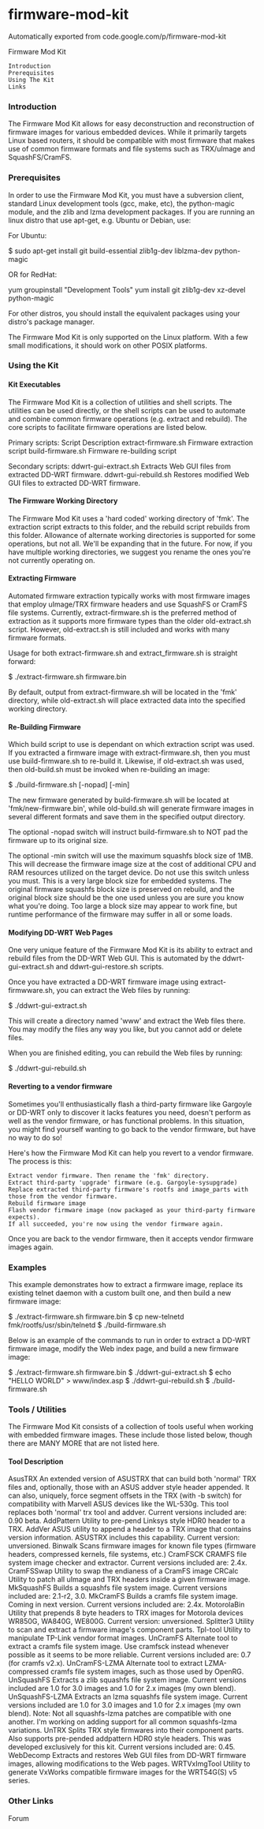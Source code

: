 # firmware-mod-kit
Automatically exported from code.google.com/p/firmware-mod-kit

Firmware Mod Kit

    Introduction
    Prerequisites
    Using The Kit
    Links 

### Introduction

The Firmware Mod Kit allows for easy deconstruction and reconstruction of firmware images for various embedded devices. While it primarily targets Linux based routers, it should be compatible with most firmware that makes use of common firmware formats and file systems such as TRX/uImage and SquashFS/CramFS.


### Prerequisites

In order to use the Firmware Mod Kit, you must have a subversion client, standard Linux development tools (gcc, make, etc), the python-magic module, and the zlib and lzma development packages. If you are running an linux distro that use apt-get, e.g. Ubuntu or Debian, use:

For Ubuntu:

$ sudo apt-get install git build-essential zlib1g-dev liblzma-dev python-magic

OR for RedHat:

yum groupinstall "Development Tools"
yum install git zlib1g-dev xz-devel python-magic

For other distros, you should install the equivalent packages using your distro's package manager.

The Firmware Mod Kit is only supported on the Linux platform. With a few small modifications, it should work on other POSIX platforms.


### Using the Kit

#### Kit Executables

The Firmware Mod Kit is a collection of utilities and shell scripts. The utilities can be used directly, or the shell scripts can be used to automate and combine common firmware operations (e.g. extract and rebuild). The core scripts to facilitate firmware operations are listed below.

Primary scripts:
Script 	Description
extract-firmware.sh 	Firmware extraction script
build-firmware.sh 	Firmware re-building script

Secondary scripts:
ddwrt-gui-extract.sh 	Extracts Web GUI files from extracted DD-WRT firmware.
ddwrt-gui-rebuild.sh 	Restores modified Web GUI files to extracted DD-WRT firmware.

#### The Firmware Working Directory

The Firmware Mod Kit uses a 'hard coded' working directory of 'fmk'. The extraction script extracts to this folder, and the rebuild script rebuilds from this folder. Allowance of alternate working directories is supported for some operations, but not all. We'll be expanding that in the future. For now, if you have multiple working directories, we suggest you rename the ones you're not currently operating on.

#### Extracting Firmware

Automated firmware extraction typically works with most firmware images that employ uImage/TRX firmware headers and use SquashFS or CramFS file systems. Currently, extract-firmware.sh is the preferred method of extraction as it supports more firmware types than the older old-extract.sh script. However, old-extract.sh is still included and works with many firmware formats.

Usage for both extract-firmware.sh and extract_firmware.sh is straight forward:

  $ ./extract-firmware.sh firmware.bin

By default, output from extract-firmware.sh will be located in the 'fmk' directory, while old-extract.sh will place extracted data into the specified working directory.


#### Re-Building Firmware

Which build script to use is dependant on which extraction script was used. If you extracted a firmware image with extract-firmware.sh, then you must use build-firmware.sh to re-build it. Likewise, if old-extract.sh was used, then old-build.sh must be invoked when re-building an image:

  $ ./build-firmware.sh [-nopad] [-min]

The new firmware generated by build-firmware.sh will be located at 'fmk/new-firmware.bin', while old-build.sh will generate firmware images in several different formats and save them in the specified output directory.

The optional -nopad switch will instruct build-firmware.sh to NOT pad the firmware up to its original size.

The optional -min switch will use the maximum squashfs block size of 1MB. This will decrease the firmware image size at the cost of additional CPU and RAM resources utilized on the target device. Do not use this switch unless you must. This is a very large block size for embedded systems. The original firmware squashfs block size is preserved on rebuild, and the original block size should be the one used unless you are sure you know what you're doing. Too large a block size may appear to work fine, but runtime performance of the firmware may suffer in all or some loads.


#### Modifying DD-WRT Web Pages

One very unique feature of the Firmware Mod Kit is its ability to extract and rebuild files from the DD-WRT Web GUI. This is automated by the ddwrt-gui-extract.sh and ddwrt-gui-restore.sh scripts.

Once you have extracted a DD-WRT firmware image using extract-firmwware.sh, you can extract the Web files by running:

  $ ./ddwrt-gui-extract.sh

This will create a directory named 'www' and extract the Web files there. You may modify the files any way you like, but you cannot add or delete files.

When you are finished editing, you can rebuild the Web files by running:

  $ ./ddwrt-gui-rebuild.sh

#### Reverting to a vendor firmware

Sometimes you'll enthusiastically flash a third-party firmware like Gargoyle or DD-WRT only to discover it lacks features you need, doesn't perform as well as the vendor firmware, or has functional problems. In this situation, you might find yourself wanting to go back to the vendor firmware, but have no way to do so!

Here's how the Firmware Mod Kit can help you revert to a vendor firmware. The process is this:

    Extract vendor firmware. Then rename the 'fmk' directory.
    Extract third-party 'upgrade' firmware (e.g. Gargoyle-sysupgrade)
    Replace extracted third-party firmware's rootfs and image_parts with those from the vendor firmware.
    Rebuild firmware image
    Flash vendor firmware image (now packaged as your third-party firmware expects).
    If all succeeded, you're now using the vendor firmware again. 

Once you are back to the vendor firmware, then it accepts vendor firmware images again.

### Examples

This example demonstrates how to extract a firmware image, replace its existing telnet daemon with a custom built one, and then build a new firmware image:

  $ ./extract-firmware.sh firmware.bin
  $ cp new-telnetd fmk/rootfs/usr/sbin/telnetd
  $ ./build-firmware.sh

Below is an example of the commands to run in order to extract a DD-WRT firmware image, modify the Web index page, and build a new firmware image:

  $ ./extract-firmware.sh firmware.bin
  $ ./ddwrt-gui-extract.sh
  $ echo "HELLO WORLD" > www/index.asp
  $ ./ddwrt-gui-rebuild.sh
  $ ./build-firmware.sh

### Tools / Utilities

The Firmware Mod Kit consists of a collection of tools useful when working with embedded firmware images. These include those listed below, though there are MANY MORE that are not listed here.

#### Tool 	Description
AsusTRX 	An extended version of ASUSTRX that can build both 'normal' TRX files and, optionally, those with an ASUS addver style header appended. It can also, uniquely, force segment offsets in the TRX (with -b switch) for compatibility with Marvell ASUS devices like the WL-530g. This tool replaces both 'normal' trx tool and addver. Current versions included are: 0.90 beta.
AddPattern 	Utility to pre-pend Linksys style HDR0 header to a TRX.
AddVer 	ASUS utility to append a header to a TRX image that contains version information. ASUSTRX includes this capability. Current version: unversioned.
Binwalk 	Scans firmware images for known file types (firmware headers, compressed kernels, file systems, etc.)
CramFSCK 	CRAMFS file system image checker and extractor. Current versions included are: 2.4x.
CramFSSwap 	Utility to swap the endianess of a CramFS image
CRCalc 	Utility to patch all uImage and TRX headers inside a given firmware image.
MkSquashFS 	Builds a squashfs file system image. Current versions included are: 2.1-r2, 3.0.
MkCramFS 	Builds a cramfs file system image. Coming in next version. Current versions included are: 2.4x.
MotorolaBin 	Utility that prepends 8 byte headers to TRX images for Motorola devices WR850G, WA840G, WE800G. Current version: unversioned.
Splitter3 	Utility to scan and extract a firmware image's component parts.
Tpl-tool 	Utility to manipulate TP-Link vendor format images.
UnCramFS 	Alternate tool to extract a cramfs file system image. Use cramfsck instead whenever possible as it seems to be more reliable. Current versions included are: 0.7 (for cramfs v2.x).
UnCramFS-LZMA 	Alternate tool to extract LZMA-compressed cramfs file system images, such as those used by OpenRG.
UnSquashFS 	Extracts a zlib squashfs file system image. Current versions included are 1.0 for 3.0 images and 1.0 for 2.x images (my own blend).
UnSquashFS-LZMA 	Extracts an lzma squashfs file system image. Current versions included are 1.0 for 3.0 images and 1.0 for 2.x images (my own blend). Note: Not all squashfs-lzma patches are compatible with one another. I'm working on adding support for all common squashfs-lzma variations.
UnTRX 	Splits TRX style firmwares into their component parts. Also supports pre-pended addpattern HDR0 style headers. This was developed exclusively for this kit. Current versions included are: 0.45.
WebDecomp 	Extracts and restores Web GUI files from DD-WRT firmware images, allowing modifications to the Web pages.
WRTVxImgTool 	Utility to generate VxWorks compatible firmware images for the WRT54G(S) v5 series.

### Other Links

Forum 
